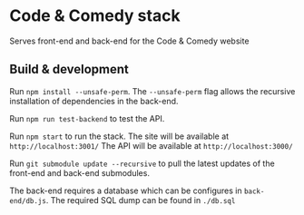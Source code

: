 # Code & Comedy stack
Serves front-end and back-end for the Code & Comedy website

## Build & development

Run `npm install --unsafe-perm`. The `--unsafe-perm` flag allows the recursive installation of dependencies in the back-end.

Run `npm run test-backend` to test the API.

Run `npm start` to run the stack.
The site will be available at `http://localhost:3001/`
The API will be available at `http://localhost:3000/`

Run `git submodule update --recursive` to pull the latest updates of the front-end and back-end submodules.

The back-end requires a database which can be configures in `back-end/db.js`.
The required SQL dump can be found in `./db.sql`